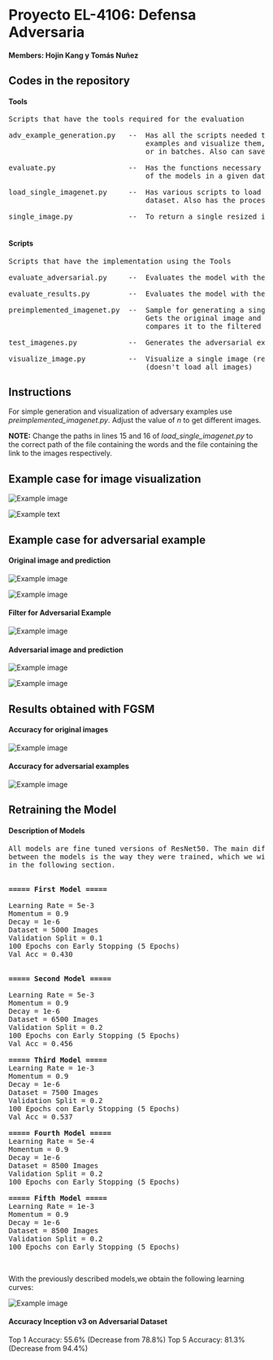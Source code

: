 # Proyecto EL-4106: Defensa Adversaria

#### Members: Hojin Kang y Tomás Nuñez

## Codes in the repository

#### Tools
<pre>
Scripts that have the tools required for the evaluation

adv_example_generation.py   --  Has all the scripts needed to generate adversarial
                                examples and visualize them, whether individually
                                or in batches. Also can save the adversarial examples.

evaluate.py                 --  Has the functions necessary to evaluate the Accuracy
                                of the models in a given dataset.
                                                                
load_single_imagenet.py     --  Has various scripts to load images from the ImageNet
                                dataset. Also has the processing of images.
                                
single_image.py             --  To return a single resized image and its tag.

</pre>

#### Scripts

<pre>
Scripts that have the implementation using the Tools

evaluate_adversarial.py     --  Evaluates the model with the adversarial examples.

evaluate_results.py         --  Evaluates the model with the original images.

preimplemented_imagenet.py  --  Sample for generating a single adversarial example.
                                Gets the original image and its prediction, and
                                compares it to the filtered image and its predictions.

test_imagenes.py            --  Generates the adversarial examples.
          
visualize_image.py          --  Visualize a single image (resized) and its tag 
                                (doesn't load all images)
</pre>
## Instructions

For simple generation and visualization of adversary examples use <i>preimplemented_imagenet.py</i>.
Adjust the value of <i>n</i> to get different images.

<b>NOTE:</b> Change the paths in lines 15 and 16 of <i>load_single_imagenet.py</i> to the
correct path of the file containing the words and the file containing the link to the images
respectively.
## Example case for image visualization

![Example image](Examples/example_image.png)

![Example text](Examples/example_text.png)

## Example case for adversarial example

#### Original image and prediction
![Example image](Examples/original_image.png)

![Example image](Examples/original_pred.png)

#### Filter for Adversarial Example
![Example image](Examples/filter.png)

#### Adversarial image and prediction
![Example image](Examples/adversarial_example.png)

![Example image](Examples/adversarial_pred.png)

## Results obtained with FGSM

#### Accuracy for original images

![Example image](Examples/original_accuracy.png)

#### Accuracy for adversarial examples

![Example image](Examples/adversarial_accuracy.png)

## Retraining the Model

#### Description of Models

<pre>
All models are fine tuned versions of ResNet50. The main difference
between the models is the way they were trained, which we will describe
in the following section.


<b>===== First Model =====</b>

Learning Rate = 5e-3
Momentum = 0.9
Decay = 1e-6
Dataset = 5000 Images
Validation Split = 0.1
100 Epochs con Early Stopping (5 Epochs)
Val Acc = 0.430


<b>===== Second Model =====</b>

Learning Rate = 5e-3
Momentum = 0.9
Decay = 1e-6
Dataset = 6500 Images
Validation Split = 0.2
100 Epochs con Early Stopping (5 Epochs)
Val Acc = 0.456

<b>===== Third Model =====</b>
Learning Rate = 1e-3
Momentum = 0.9
Decay = 1e-6
Dataset = 7500 Images
Validation Split = 0.2
100 Epochs con Early Stopping (5 Epochs)
Val Acc = 0.537

<b>===== Fourth Model =====</b>
Learning Rate = 5e-4
Momentum = 0.9
Decay = 1e-6
Dataset = 8500 Images
Validation Split = 0.2
100 Epochs con Early Stopping (5 Epochs)

<b>===== Fifth Model =====</b>
Learning Rate = 1e-3
Momentum = 0.9
Decay = 1e-6
Dataset = 8500 Images
Validation Split = 0.2
100 Epochs con Early Stopping (5 Epochs)


</pre>

With the previously described models,we obtain the following learning
curves:

![Example image](Examples/learning_curve_total.png)

#### Accuracy Inception v3 on Adversarial Dataset

Top 1 Accuracy: 55.6%   (Decrease from 78.8%)
Top 5 Accuracy: 81.3%   (Decrease from 94.4%)
